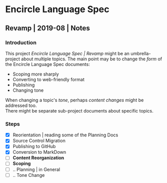 ﻿Encircle Language Spec 
======================

Revamp | 2019-08 | Notes
------------------------

### Introduction

This project *Encircle Language Spec | Revamp* might be an umbrella-project about multiple topics. The main point may be to change the *form* of the Encircle Language Spec documents:

- Scoping more sharply
- Converting to web-friendly format
- Publishing
- Changing tone
 
When changing a topic's *tone*, perhaps *content changes* might be addressed too.  
There might be separate sub-project documents about specific topics.

### Steps

- [x] Reorientation | reading some of the Planning Docs
- [x] Source Control Migration
- [x] Publishing to GitHub
- [x] Conversion to MarkDown
- [ ] __Content Reorganization__
- [ ] __Scoping__
- [ ] .. Planning | in General
- [ ] .. Tone Change